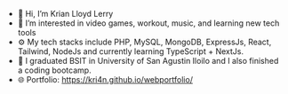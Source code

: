 - 👋 Hi, I’m Krian Lloyd Lerry
- 👀 I’m interested in video games, workout, music, and learning new tech tools
- ⚙️ My tech stacks include PHP, MySQL, MongoDB, ExpressJs, React, Tailwind, NodeJs and currently learning TypeScript + NextJs.
- 🏫 I graduated BSIT in University of San Agustin Iloilo and I also finished a coding bootcamp.
- 🌐 Portfolio: https://kri4n.github.io/webportfolio/

<!---
Kri4n/Kri4n is a ✨ special ✨ repository because its `README.md` (this file) appears on your GitHub profile.
You can click the Preview link to take a look at your changes.
--->
